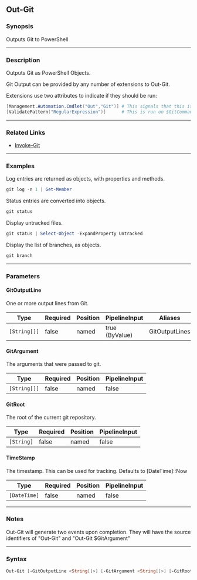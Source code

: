 Out-Git
-------

### Synopsis
Outputs Git to PowerShell

---

### Description

Outputs Git as PowerShell Objects.

Git Output can be provided by any number of extensions to Out-Git.

Extensions use two attributes to indicate if they should be run:

~~~PowerShell
[Management.Automation.Cmdlet("Out","Git")] # This signals that this is an extension for Out-Git
[ValidatePattern("RegularExpression")]      # This is run on $GitCommand to determine if the extension should run.
~~~

---

### Related Links
* [Invoke-Git](Invoke-Git.md)

---

### Examples
Log entries are returned as objects, with properties and methods.

```PowerShell
git log -n 1 | Get-Member
```
Status entries are converted into objects.

```PowerShell
git status
```
Display untracked files.

```PowerShell
git status | Select-Object -ExpandProperty Untracked
```
Display the list of branches, as objects.

```PowerShell
git branch
```

---

### Parameters
#### **GitOutputLine**
One or more output lines from Git.

|Type        |Required|Position|PipelineInput |Aliases       |
|------------|--------|--------|--------------|--------------|
|`[String[]]`|false   |named   |true (ByValue)|GitOutputLines|

#### **GitArgument**
The arguments that were passed to git.

|Type        |Required|Position|PipelineInput|
|------------|--------|--------|-------------|
|`[String[]]`|false   |named   |false        |

#### **GitRoot**
The root of the current git repository.

|Type      |Required|Position|PipelineInput|
|----------|--------|--------|-------------|
|`[String]`|false   |named   |false        |

#### **TimeStamp**
The timestamp.   This can be used for tracking.  Defaults to [DateTime]::Now

|Type        |Required|Position|PipelineInput|
|------------|--------|--------|-------------|
|`[DateTime]`|false   |named   |false        |

---

### Notes
Out-Git will generate two events upon completion.  They will have the source identifiers of "Out-Git" and "Out-Git $GitArgument"

---

### Syntax
```PowerShell
Out-Git [-GitOutputLine <String[]>] [-GitArgument <String[]>] [-GitRoot <String>] [-TimeStamp <DateTime>] [<CommonParameters>]
```
